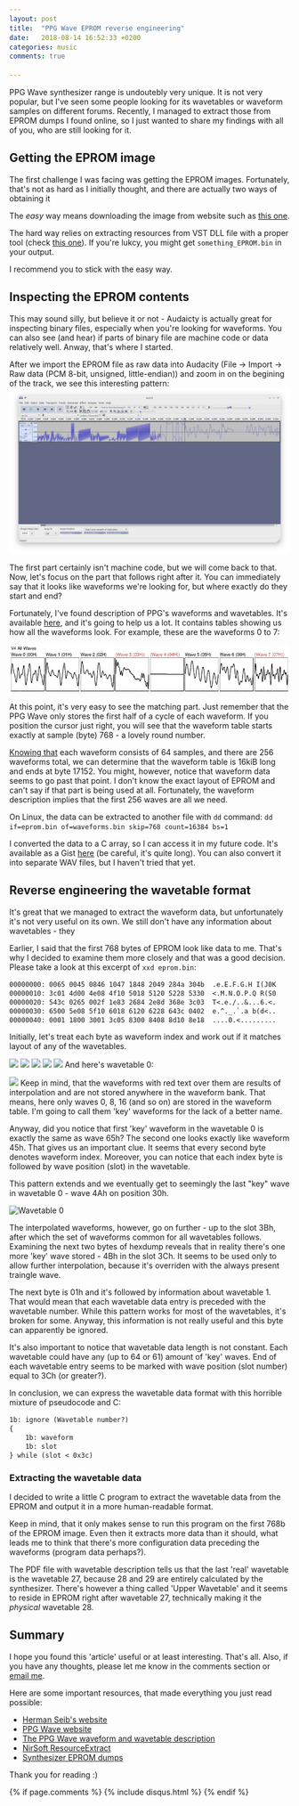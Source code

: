 ```yaml
---
layout: post
title:  "PPG Wave EPROM reverse engineering"
date:   2018-08-14 16:52:33 +0200
categories: music
comments: true

---
```


PPG Wave synthesizer range is undoutebly very unique. It is not very popular, but I've seen some people looking for its wavetables or waveform samples on different forums. Recently, I managed to extract those from EPROM dumps I found online, so I just wanted to share my findings with all of you, who are still looking for it.

## Getting the EPROM image
The first challenge I was facing was getting the EPROM images. Fortunately, that's not as hard as I initially thought, and there are actually two ways of obtaining it

The _easy_ way means downloading the image from website such as [this one](http://dbwbp.com/index.php/9-misc/37-synth-eprom-dumps).

The hard way relies on extracting resources from VST DLL file with a proper tool (check [this one](https://www.nirsoft.net/utils/resources_extract.html)). If you're lukcy, you might get `something_EPROM.bin` in your output.

I recommend you to stick with the easy way.

## Inspecting the EPROM contents
This may sound silly, but believe it or not - Audaicty is actually great for inspecting binary files, especially when you're looking for waveforms. You can also see (and hear) if parts of binary file are machine code or data relatively well. Anway, that's where I started.

After we import the EPROM file as raw data into Audacity (File -> Import -> Raw data (PCM 8-bit, unsigned, little-endian)) and zoom in on the begining of the track, we see this interesting pattern:
![](ppg/audacity.png)

The first part certainly isn't machine code, but we will come back to that. Now, let's focus on the part that follows right after it. You can immediately say that it looks like waveforms we're looking for, but where exactly do they start and end?

Fortunately, I've found description of PPG's waveforms and wavetables. It's available [here](https://www.cyborgstudio.com/wimpy/synthmp3s/ppg/wave2/manual/ppgwavetables.pdf), and it's going to help us a lot. It contains tables showing us how all the waveforms look. For example, these are the waveforms 0 to 7:

![](ppg/first8.png)

At this point, it's very easy to see the matching part. Just remember that the PPG Wave only stores the first half of a cycle of each waveform. If you position the cursor just right, you will see that the waveform table starts exactly at sample (byte) 768 - a lovely round number.

[Knowing that](http://www.ppg.synth.net/wave22/) each waveform consists of 64 samples, and there are 256 waveforms total, we can determine that the waveform table is 16kiB long and ends at byte 17152. You might, however, notice that waveform data seems to go past that point. I don't know the exact layout of EPROM and can't say if that part is being used at all. Fortunately, the waveform description implies that the first 256 waves are all we need.

On Linux, the data can be extracted to another file with `dd` command:
```dd if=eprom.bin of=waveforms.bin skip=768 count=16384 bs=1```

I converted the data to a C array, so I can access it in my future code. It's available as a Gist [here](https://gist.github.com/Jacajack/0d90f1617d95452d05095893d31a4222) (be careful, it's quite long).
You can also convert it into separate WAV files, but I haven't tried that yet.

## Reverse engineering the wavetable format
It's great that we managed to extract the waveform data, but unfortunately it's not very useful on its own. We still don't have any information about wavetables - they

Earlier, I said that the first 768 bytes of EPROM look like data to me. That's why I decided to examine them more closely and that was a good decision. Please take a look at this excerpt of `xxd eprom.bin`:
```
00000000: 0065 0045 0846 1047 1848 2049 284a 304b  .e.E.F.G.H I(J0K
00000010: 3c01 4d00 4e08 4f10 5018 5120 5228 5330  <.M.N.O.P.Q R(S0
00000020: 543c 0265 002f 1e83 2684 2e8d 368e 3c03  T<.e./..&...6.<.
00000030: 6500 5e08 5f10 6018 6120 6228 643c 0402  e.^._.`.a b(d<..
00000040: 0001 1800 3001 3c05 8300 8408 8d10 8e18  ....0.<.........
```

Initially, let's treat each byte as waveform index and work out if it matches layout of any of the wavetables.

![](ppg/wav00h.png) ![](ppg/wav65h.png) ![](ppg/wav00h.png) ![](ppg/wav45h.png) ![](ppg/wav08h.png)
And here's wavetable 0:

![](ppg/table0.png)
Keep in mind, that the waveforms with red text over them are results of interpolation and are not stored anywhere in the waveform bank. That means, here only waves 0, 8, 16 (and so on) are stored in the waveform table. I'm going to call them 'key' waveforms for the lack of a better name.

Anyway, did you notice that first 'key' waveform in the wavetable 0 is exactly the same as wave 65h? The second one looks exactly like waveform 45h. That gives us an important clue. It seems that every second byte denotes waveform index. Moreover, you can notice that each index byte is followed by wave position (slot) in the wavetable.

This pattern extends and we eventually get to seemingly the last "key" wave in wavetable 0 - wave 4Ah on position 30h. 

![Wavetable 0](ppg/table0back.png)

The interpolated waveforms, however, go on further - up to the slot 3Bh, after which the set of waveforms common for all wavetables follows. Examining the next two bytes of hexdump reveals that in reality there's one more 'key' wave stored - 4Bh in the slot 3Ch. It seems to be used only to allow further interpolation, because it's overriden with the always present traingle wave.

The next byte is 01h and it's followed by information about wavetable 1. That would mean that each wavetable data entry is preceded with the wavetable number. While this pattern works for most of the  wavetables, it's broken for some. Anyway, this information is not really useful and this byte can apparently be ignored.

It's also important to notice that wavetable data length is not constant. Each wavetable could have any (up to 64 or 61) amount of 'key' waves. End of each wavetable entry seems to be marked with wave position (slot number) equal to 3Ch (or greater?).

In conclusion, we can express the wavetable data format with this horrible mixture of pseudocode and C:
```
1b: ignore (Wavetable number?)
{
	1b: waveform
    1b: slot
} while (slot < 0x3c)
```

### Extracting the wavetable data
I decided to write a little C program to extract the wavetable data from the EPROM and output it in a more human-readable format.

<script src="https://gist.github.com/Jacajack/5a5d51a379358cc4f3827782868deeed.js"></script>

Keep in mind, that it only makes sense to run this program on the first 768b of the EPROM image. Even then it extracts more data than it should, what leads me to think that there's more configuration data preceding the waveforms (program data perhaps?).

The PDF file with wavetable description tells us that the last 'real' wavetable is the wavetable 27, because 28 and 29 are entirely calculated by the synthesizer. There's however a thing called 'Upper Wavetable' and it seems to reside in EPROM right after wavetable 27, technically making it the _physical_ wavetable 28.

## Summary
I hope you found this 'article' useful or at least interesting. That's all.
Also, if you have any thoughts, please let me know in the comments section or [email me](mailto:mrjjot@gmail.com).


Here are some important resources, that made everything you just read possible:
 - [Herman Seib's website](https://www.hermannseib.com/)
 - [PPG Wave website](http://www.ppg.synth.net/wave22/)
 - [The PPG Wave waveform and wavetable description](https://www.cyborgstudio.com/wimpy/synthmp3s/ppg/wave2/manual/ppgwavetables.pdf)
 - [NirSoft ResourceExtract](https://www.nirsoft.net/utils/resources_extract.html)
 - [Synthesizer EPROM dumps](http://dbwbp.com/index.php/9-misc/37-synth-eprom-dumps)

Thank you for reading :)

{% if page.comments %}
{% include disqus.html %}
{% endif %}